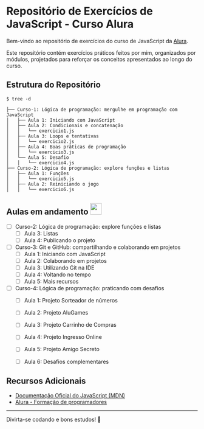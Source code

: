 # Repositório de Exercícios de JavaScript - Curso Alura

Bem-vindo ao repositório de exercícios do curso de JavaScript da [Alura](https://cursos.alura.com.br/formacao-programacao). 

Este repositório contém exercícios práticos feitos por mim, organizados por módulos, projetados para reforçar os conceitos apresentados ao longo do curso.

## Estrutura do Repositório

```
$ tree -d

├── Curso-1: Lógica de programação: mergulhe em programação com JavaScript
│   ├── Aula 1: Iniciando com JavaScript
│   ├── Aula 2: Condicionais e concatenação
│   │   └── exercicio1.js
│   ├── Aula 3: Loops e tentativas
│   │   └── exercicio2.js
│   ├── Aula 4: Boas práticas de programação
│   │   └── exercicio3.js
│   └── Aula 5: Desafio
│   │   └── exercicio4.js
├── Curso-2: Lógica de programação: explore funções e listas
│   ├── Aula 1: Funções
│   │   └── exercicio5.js
│   ├── Aula 2: Reiniciando o jogo
│   │   └── exercicio6.js

```

## Aulas em andamento  <img src="https://i.sstatic.net/kOnzy.gif" width="30px" height="30px">
- [ ] Curso-2: Lógica de programação: explore funções e listas
    - [ ] Aula 3: Listas
    - [ ] Aula 4: Publicando o projeto
- [ ] Curso-3: Git e GitHub: compartilhando e colaborando em projetos
    - [ ] Aula 1: Iniciando com JavaScript
    - [ ] Aula 2: Colaborando em projetos
    - [ ] Aula 3: Utilizando Git na IDE
    - [ ] Aula 4: Voltando no tempo
    - [ ] Aula 5: Mais recursos
- [ ] Curso-4: Lógica de programação: praticando com desafios
    - [ ] Aula 1: Projeto Sorteador de números
    - [ ] Aula 2: Projeto AluGames
    - [ ] Aula 3: Projeto Carrinho de Compras
    - [ ] Aula 4: Projeto Ingresso Online
    - [ ] Aula 5: Projeto Amigo Secreto
    - [ ] Aula 6: Desafios complementares
     
  
## Recursos Adicionais

- [Documentação Oficial do JavaScript (MDN)](https://developer.mozilla.org/pt-BR/docs/Web/JavaScript)
- [Alura - Formação de programadores](https://cursos.alura.com.br/formacao-programacao)

---

Divirta-se codando e bons estudos! 🚀
